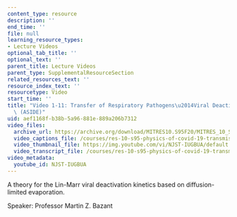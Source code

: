 ```yaml
---
content_type: resource
description: ''
end_time: ''
file: null
learning_resource_types:
- Lecture Videos
optional_tab_title: ''
optional_text: ''
parent_title: Lecture Videos
parent_type: SupplementalResourceSection
related_resources_text: ''
resource_index_text: ''
resourcetype: Video
start_time: ''
title: "Video 1-11: Transfer of Respiratory Pathogens\u2014Viral Deactivation in Aerosols\
  \ (ASIDE)"
uid: aef1168f-b38b-5a96-881e-889a206b7312
video_files:
  archive_url: https://archive.org/download/MITRES10.S95F20/MITRES_10_S95F20_0111_300k.mp4
  video_captions_file: /courses/res-10-s95-physics-of-covid-19-transmission-fall-2020/5d41129d069b5525b8dc63f1bd966c76_NJST-IUGBUA.vtt
  video_thumbnail_file: https://img.youtube.com/vi/NJST-IUGBUA/default.jpg
  video_transcript_file: /courses/res-10-s95-physics-of-covid-19-transmission-fall-2020/1af377ca0e272f626bd01ced77d0cf04_NJST-IUGBUA.pdf
video_metadata:
  youtube_id: NJST-IUGBUA
---
```


A theory for the Lin-Marr viral deactivation kinetics based on diffusion-limited evaporation.

Speaker: Professor Martin Z. Bazant